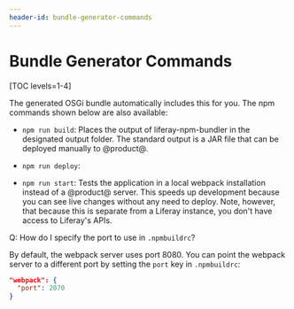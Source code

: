 ```yaml
---
header-id: bundle-generator-commands
---
```


# Bundle Generator Commands

[TOC levels=1-4]

The generated OSGi bundle automatically includes this for you. The npm 
commands shown below are also available:

- `npm run build`: Places the output of liferay-npm-bundler in the 
designated output folder. The standard output is a JAR file that can be 
deployed manually to @product@. 

- `npm run deploy`: 

- `npm run start`: Tests the application in a local webpack installation 
instead of a @product@ server. This speeds up development because you can 
see live changes without any need to deploy. Note, however, that because 
this is separate from a Liferay instance, you don't have access to Liferay's 
APIs. 

Q: How do I specify the port to use in `.npmbuildrc`?

By default, the webpack server uses port 8080. You can point the webpack server to a different port by setting the `port` key in `.npmbuildrc`:

```json
"webpack": {
  "port": 2070
}
```

